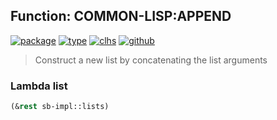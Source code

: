 ## Function: COMMON-LISP:APPEND
[![package](https://img.shields.io/badge/Package-COMMON--LISP-5f9ea0.svg?style=social&colorA=999999)](../) [![type](https://img.shields.io/badge/Type-Function-5f9ea0.svg?style=social&colorA=999999)](../#function) [![clhs](https://img.shields.io/badge/CLHS-APPEND-5f9ea0.svg?style=social&colorA=999999)](http://www.lispworks.com/documentation/HyperSpec/Body/f_append.htm) [![github](https://img.shields.io/badge/GitHub-View_the_source-5f9ea0.svg?style=social&colorA=999999&logo=github)](https://github.com/sbcl/sbcl/blob/master/src/code/list.lisp/) 

> Construct a new list by concatenating the list arguments

### Lambda list
```cl
(&rest sb-impl::lists)
```
